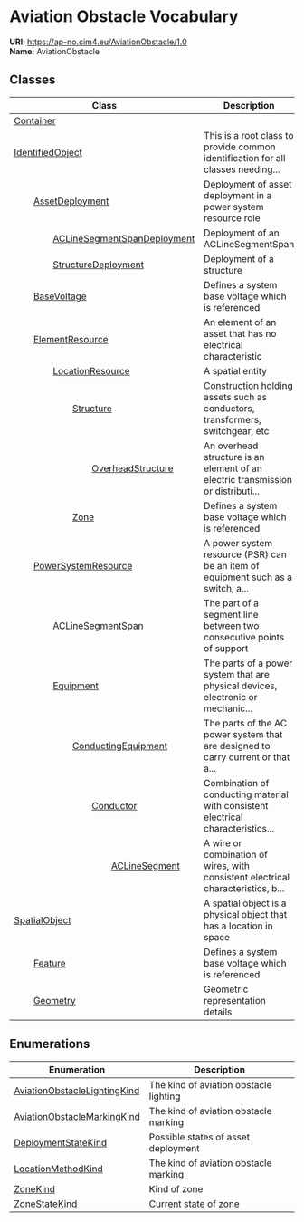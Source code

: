 # Aviation Obstacle Vocabulary



**URI**: https://ap-no.cim4.eu/AviationObstacle/1.0<br />
**Name**: AviationObstacle



## Classes

| Class | Description |
| --- | --- |
| [Container](Container.md) |  |
| [IdentifiedObject](IdentifiedObject.md) | This is a root class to provide common identification for all classes needing... |
| &nbsp;&nbsp;&nbsp;&nbsp;&nbsp;&nbsp;&nbsp;&nbsp;[AssetDeployment](AssetDeployment.md) | Deployment of asset deployment in a power system resource role |
| &nbsp;&nbsp;&nbsp;&nbsp;&nbsp;&nbsp;&nbsp;&nbsp;&nbsp;&nbsp;&nbsp;&nbsp;&nbsp;&nbsp;&nbsp;&nbsp;[ACLineSegmentSpanDeployment](ACLineSegmentSpanDeployment.md) | Deployment of an ACLineSegmentSpan |
| &nbsp;&nbsp;&nbsp;&nbsp;&nbsp;&nbsp;&nbsp;&nbsp;&nbsp;&nbsp;&nbsp;&nbsp;&nbsp;&nbsp;&nbsp;&nbsp;[StructureDeployment](StructureDeployment.md) | Deployment of a structure |
| &nbsp;&nbsp;&nbsp;&nbsp;&nbsp;&nbsp;&nbsp;&nbsp;[BaseVoltage](BaseVoltage.md) | Defines a system base voltage which is referenced |
| &nbsp;&nbsp;&nbsp;&nbsp;&nbsp;&nbsp;&nbsp;&nbsp;[ElementResource](ElementResource.md) | An element of an asset that has no electrical characteristic |
| &nbsp;&nbsp;&nbsp;&nbsp;&nbsp;&nbsp;&nbsp;&nbsp;&nbsp;&nbsp;&nbsp;&nbsp;&nbsp;&nbsp;&nbsp;&nbsp;[LocationResource](LocationResource.md) | A spatial entity |
| &nbsp;&nbsp;&nbsp;&nbsp;&nbsp;&nbsp;&nbsp;&nbsp;&nbsp;&nbsp;&nbsp;&nbsp;&nbsp;&nbsp;&nbsp;&nbsp;&nbsp;&nbsp;&nbsp;&nbsp;&nbsp;&nbsp;&nbsp;&nbsp;[Structure](Structure.md) | Construction holding assets such as conductors, transformers, switchgear, etc |
| &nbsp;&nbsp;&nbsp;&nbsp;&nbsp;&nbsp;&nbsp;&nbsp;&nbsp;&nbsp;&nbsp;&nbsp;&nbsp;&nbsp;&nbsp;&nbsp;&nbsp;&nbsp;&nbsp;&nbsp;&nbsp;&nbsp;&nbsp;&nbsp;&nbsp;&nbsp;&nbsp;&nbsp;&nbsp;&nbsp;&nbsp;&nbsp;[OverheadStructure](OverheadStructure.md) | An overhead structure is an element of an electric transmission or distributi... |
| &nbsp;&nbsp;&nbsp;&nbsp;&nbsp;&nbsp;&nbsp;&nbsp;&nbsp;&nbsp;&nbsp;&nbsp;&nbsp;&nbsp;&nbsp;&nbsp;&nbsp;&nbsp;&nbsp;&nbsp;&nbsp;&nbsp;&nbsp;&nbsp;[Zone](Zone.md) | Defines a system base voltage which is referenced |
| &nbsp;&nbsp;&nbsp;&nbsp;&nbsp;&nbsp;&nbsp;&nbsp;[PowerSystemResource](PowerSystemResource.md) | A power system resource (PSR) can be an item of equipment such as a switch, a... |
| &nbsp;&nbsp;&nbsp;&nbsp;&nbsp;&nbsp;&nbsp;&nbsp;&nbsp;&nbsp;&nbsp;&nbsp;&nbsp;&nbsp;&nbsp;&nbsp;[ACLineSegmentSpan](ACLineSegmentSpan.md) | The part of a segment line between two consecutive points of support |
| &nbsp;&nbsp;&nbsp;&nbsp;&nbsp;&nbsp;&nbsp;&nbsp;&nbsp;&nbsp;&nbsp;&nbsp;&nbsp;&nbsp;&nbsp;&nbsp;[Equipment](Equipment.md) | The parts of a power system that are physical devices, electronic or mechanic... |
| &nbsp;&nbsp;&nbsp;&nbsp;&nbsp;&nbsp;&nbsp;&nbsp;&nbsp;&nbsp;&nbsp;&nbsp;&nbsp;&nbsp;&nbsp;&nbsp;&nbsp;&nbsp;&nbsp;&nbsp;&nbsp;&nbsp;&nbsp;&nbsp;[ConductingEquipment](ConductingEquipment.md) | The parts of the AC power system that are designed to carry current or that a... |
| &nbsp;&nbsp;&nbsp;&nbsp;&nbsp;&nbsp;&nbsp;&nbsp;&nbsp;&nbsp;&nbsp;&nbsp;&nbsp;&nbsp;&nbsp;&nbsp;&nbsp;&nbsp;&nbsp;&nbsp;&nbsp;&nbsp;&nbsp;&nbsp;&nbsp;&nbsp;&nbsp;&nbsp;&nbsp;&nbsp;&nbsp;&nbsp;[Conductor](Conductor.md) | Combination of conducting material with consistent electrical characteristics... |
| &nbsp;&nbsp;&nbsp;&nbsp;&nbsp;&nbsp;&nbsp;&nbsp;&nbsp;&nbsp;&nbsp;&nbsp;&nbsp;&nbsp;&nbsp;&nbsp;&nbsp;&nbsp;&nbsp;&nbsp;&nbsp;&nbsp;&nbsp;&nbsp;&nbsp;&nbsp;&nbsp;&nbsp;&nbsp;&nbsp;&nbsp;&nbsp;&nbsp;&nbsp;&nbsp;&nbsp;&nbsp;&nbsp;&nbsp;&nbsp;[ACLineSegment](ACLineSegment.md) | A wire or combination of wires, with consistent electrical characteristics, b... |
| [SpatialObject](SpatialObject.md) | A spatial object is a physical object that has a location in space |
| &nbsp;&nbsp;&nbsp;&nbsp;&nbsp;&nbsp;&nbsp;&nbsp;[Feature](Feature.md) | Defines a system base voltage which is referenced |
| &nbsp;&nbsp;&nbsp;&nbsp;&nbsp;&nbsp;&nbsp;&nbsp;[Geometry](Geometry.md) | Geometric representation details |





## Enumerations

| Enumeration | Description |
| --- | --- |
| [AviationObstacleLightingKind](AviationObstacleLightingKind.md) | The kind of aviation obstacle lighting |
| [AviationObstacleMarkingKind](AviationObstacleMarkingKind.md) | The kind of aviation obstacle marking |
| [DeploymentStateKind](DeploymentStateKind.md) | Possible states of asset deployment |
| [LocationMethodKind](LocationMethodKind.md) | The kind of aviation obstacle marking |
| [ZoneKind](ZoneKind.md) | Kind of zone |
| [ZoneStateKind](ZoneStateKind.md) | Current state of zone |




